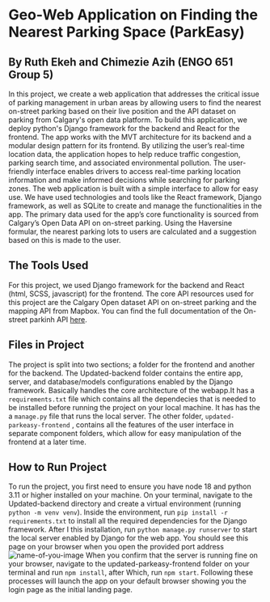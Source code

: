
# **Geo-Web Application on Finding the Nearest Parking Space (ParkEasy)**

## **By Ruth Ekeh and Chimezie Azih (ENGO 651 Group 5)**

In this project, we create a web application that addresses the critical issue of parking management in urban areas by allowing users to find the nearest on-street parking based on their live position and the API dataset on parking from Calgary's open data platform. To build this application, we deploy python's Django framework for the backend and React for the frontend. The app works with the MVT architecture for its backend and a modular design pattern for its frontend. By utilizing the user’s real-time location data, the application hopes to help reduce traffic congestion, parking search time, and associated environmental pollution. The user-friendly interface enables drivers to access real-time parking location information and make informed decisions while searching for parking zones. The web application is built with a simple interface to allow for easy use. We have used technologies and tools like the React framework, Django framework, as well as SQLite to create and manage the functionalities in the app. The primary data used for the app’s core functionality is sourced from Calgary’s Open Data API on on-street parking. Using the Haversine formular, the nearest parking lots to users are calculated and a suggestion based on this is made to the user.

## **The Tools Used**
For this project, we used Django framework for the backend and React (html, SCSS, javascript) for the frontend. The core API resources used for this project are the Calgary Open dataset API on on-street parking and the mapping API from Mapbox. You can find the full documentation of the On-street parkinh API [here](https://dev.socrata.com/foundry/data.calgary.ca/rhkg-vwwp).



## **Files in Project**
The project is split into two sections; a folder for the frontend and another for the backend. The Updated-backend folder contains the entire app, server, and database/models configurations enabled by the Django framework. Basically handles the core architecture of the webapp.It has a `requirements.txt` file which contains all the dependecies that is needed to be installed before running the project on your local machine. It has has the a `manage.py` file that runs the local server. The other folder, `updated-parkeasy-frontend` , contains all the features of the user interface in separate component folders, which allow for easy manipulation of the frontend at a later time.


## **How to Run Project**
To run the project, you first need to ensure you have node 18 and python 3.11 or higher installed on your machine. On your terminal, navigate to the Updated-backend directory and create a virtual environment (running `python -m venv venv`). Inside the environment, run `pip install -r requirements.txt` to install all the required dependencies for the Django framework. After I this installation, run `python manage.py runserver` to start the local server enabled by Django for the web app. You should see this page on your browser when you open the provided port address ![name-of-you-image](./relative-path-to-image)
 When you confirm that the server is running fine on your browser, navigate to the updated-parkeasy-frontend folder on your terminal and run `npm install`, after Which, run  `npm start`. Following these processes will launch the app on your default browser showing you the login page as the initial landing page.


